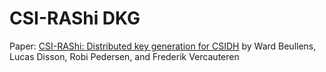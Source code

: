 # CSI-RAShi DKG

Paper: [CSI-RAShi: Distributed key generation for CSIDH](https://ia.cr/2020/1323) by Ward Beullens, Lucas Disson, Robi Pedersen, and Frederik Vercauteren